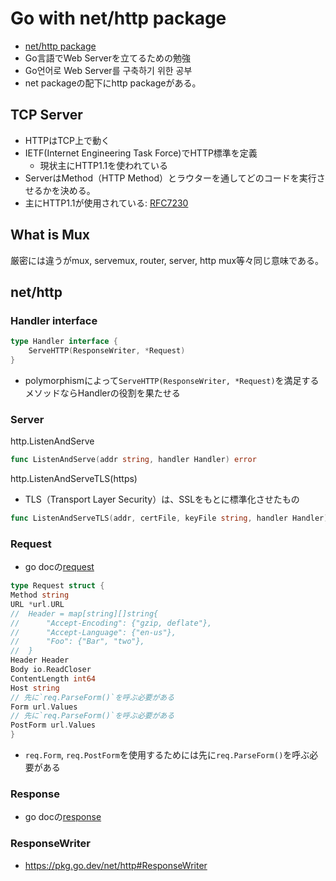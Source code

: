 # Go with net/http package
- [net/http package](https://pkg.go.dev/net/http)
- Go言語でWeb Serverを立てるための勉強
- Go언어로 Web Server를 구축하기 위한 공부
- net packageの配下にhttp packageがある。

## TCP Server
- HTTPはTCP上で動く
- IETF(Internet Engineering Task Force)でHTTP標準を定義
  - 現状主にHTTP1.1を使われている
- ServerはMethod（HTTP Method）とラウターを通してどのコードを実行させるかを決める。
- 主にHTTP1.1が使用されている: [RFC7230](https://www.rfc-editor.org/rfc/rfc7230#section-3.1.2) 

## What is Mux
厳密には違うがmux, servemux, router, server, http mux等々同じ意味である。

## net/http
### Handler interface
```go
type Handler interface {
	ServeHTTP(ResponseWriter, *Request)
}
```
- polymorphismによって`ServeHTTP(ResponseWriter, *Request)`を満足するメソッドならHandlerの役割を果たせる
### Server
http.ListenAndServe
```go
func ListenAndServe(addr string, handler Handler) error
```
http.ListenAndServeTLS(https)
- TLS（Transport Layer Security）は、SSLをもとに標準化させたもの
```go
func ListenAndServeTLS(addr, certFile, keyFile string, handler Handler) error
```
### Request
- go docの[request](https://pkg.go.dev/net/http#Request)
```go
type Request struct {
Method string
URL *url.URL
//	Header = map[string][]string{
//		"Accept-Encoding": {"gzip, deflate"},
//		"Accept-Language": {"en-us"},
//		"Foo": {"Bar", "two"},
//	}
Header Header
Body io.ReadCloser
ContentLength int64
Host string
// 先に`req.ParseForm()`を呼ぶ必要がある
Form url.Values
// 先に`req.ParseForm()`を呼ぶ必要がある
PostForm url.Values
}
```
- `req.Form`, `req.PostForm`を使用するためには先に`req.ParseForm()`を呼ぶ必要がある

### Response
- go docの[response](https://pkg.go.dev/net/http#Response)
### ResponseWriter
- https://pkg.go.dev/net/http#ResponseWriter
